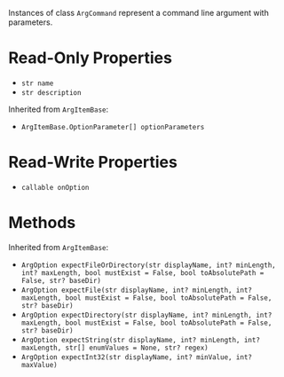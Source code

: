 Instances of class `ArgCommand` represent a command line argument with parameters.

# Read-Only Properties

* `str name`
* `str description`

Inherited from `ArgItemBase`:

* `ArgItemBase.OptionParameter[] optionParameters`

# Read-Write Properties

* `callable onOption`

# Methods

Inherited from `ArgItemBase`:

* `ArgOption expectFileOrDirectory(str displayName, int? minLength, int? maxLength, bool mustExist = False, bool toAbsolutePath = False, str? baseDir)`
* `ArgOption expectFile(str displayName, int? minLength, int? maxLength, bool mustExist = False, bool toAbsolutePath = False, str? baseDir)`
* `ArgOption expectDirectory(str displayName, int? minLength, int? maxLength, bool mustExist = False, bool toAbsolutePath = False, str? baseDir)`
* `ArgOption expectString(str displayName, int? minLength, int? maxLength, str[] enumValues = None, str? regex)`
* `ArgOption expectInt32(str displayName, int? minValue, int? maxValue)`


















